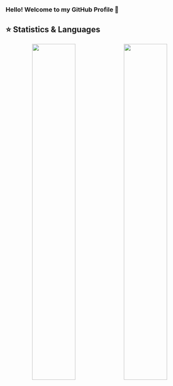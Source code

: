 ### Hello! Welcome to my GitHub Profile 👋

## ⭐ Statistics & Languages

<p align="center">
  <img width="48%" src="https://github-readme-stats.vercel.app/api?username=wuoyrd&show_icons=true&theme=tokyonight" />
  <img width="48%" src="https://github-readme-streak-stats.herokuapp.com/?user=wuoyrd&theme=tokyonight" />
</p>
